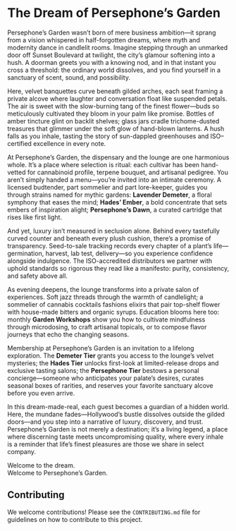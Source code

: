 # The Dream of Persephone’s Garden

Persephone’s Garden wasn’t born of mere business ambition—it sprang from a vision whispered in half-forgotten dreams, where myth and modernity dance in candlelit rooms. Imagine stepping through an unmarked door off Sunset Boulevard at twilight, the city’s glamour softening into a hush. A doorman greets you with a knowing nod, and in that instant you cross a threshold: the ordinary world dissolves, and you find yourself in a sanctuary of scent, sound, and possibility.

Here, velvet banquettes curve beneath gilded arches, each seat framing a private alcove where laughter and conversation float like suspended petals. The air is sweet with the slow-burning tang of the finest flower—buds so meticulously cultivated they bloom in your palm like promise. Bottles of amber tincture glint on backlit shelves; glass jars cradle trichome-dusted treasures that glimmer under the soft glow of hand-blown lanterns. A hush falls as you inhale, tasting the story of sun-dappled greenhouses and ISO–certified excellence in every note.

At Persephone’s Garden, the dispensary and the lounge are one harmonious whole. It’s a place where selection is ritual: each cultivar has been hand-vetted for cannabinoid profile, terpene bouquet, and artisanal pedigree. You aren’t simply handed a menu—you’re invited into an intimate ceremony. A licensed budtender, part sommelier and part lore-keeper, guides you through strains named for mythic gardens: **Lavender Demeter**, a floral symphony that eases the mind; **Hades’ Ember**, a bold concentrate that sets embers of inspiration alight; **Persephone’s Dawn**, a curated cartridge that rises like first light.

And yet, luxury isn’t measured in seclusion alone. Behind every tastefully curved counter and beneath every plush cushion, there’s a promise of transparency. Seed-to-sale tracking records every chapter of a plant’s life—germination, harvest, lab test, delivery—so you experience confidence alongside indulgence. The ISO-accredited distributors we partner with uphold standards so rigorous they read like a manifesto: purity, consistency, and safety above all.

As evening deepens, the lounge transforms into a private salon of experiences. Soft jazz threads through the warmth of candlelight; a sommelier of cannabis cocktails fashions elixirs that pair top-shelf flower with house-made bitters and organic syrups. Education blooms here too: monthly **Garden Workshops** show you how to cultivate mindfulness through microdosing, to craft artisanal topicals, or to compose flavor journeys that echo the changing seasons.

Membership at Persephone’s Garden is an invitation to a lifelong exploration. The **Demeter Tier** grants you access to the lounge’s velvet mysteries; the **Hades Tier** unlocks first-look at limited-release drops and exclusive tasting salons; the **Persephone Tier** bestows a personal concierge—someone who anticipates your palate’s desires, curates seasonal boxes of rarities, and reserves your favorite sanctuary alcove before you even arrive.

In this dream-made-real, each guest becomes a guardian of a hidden world. Here, the mundane fades—Hollywood’s bustle dissolves outside the gilded doors—and you step into a narrative of luxury, discovery, and trust. Persephone’s Garden is not merely a destination; it’s a living legend, a place where discerning taste meets uncompromising quality, where every inhale is a reminder that life’s finest pleasures are those we share in select company.

Welcome to the dream.  
Welcome to Persephone’s Garden.

## Contributing

We welcome contributions! Please see the `CONTRIBUTING.md` file for guidelines on how to contribute to this project.
